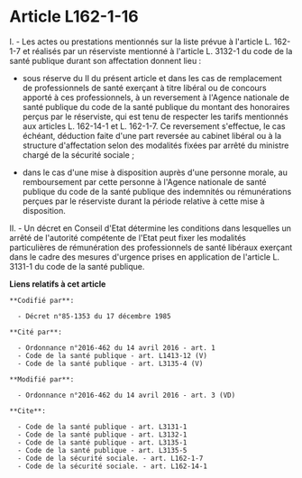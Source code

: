 # Article L162-1-16

I. - Les actes ou prestations mentionnés sur la liste prévue à l'article L. 162-1-7 et réalisés par un réserviste mentionné à
l'article L. 3132-1 du code de la santé publique durant son affectation donnent lieu :

- sous réserve du II du présent article et dans les cas de remplacement de professionnels de santé exerçant à titre libéral
ou de concours apporté à ces professionnels, à un reversement à l'Agence nationale de santé publique  du code de la santé
publique du montant des honoraires perçus par le réserviste, qui est tenu de respecter les tarifs mentionnés aux articles L.
162-14-1 et L. 162-1-7. Ce reversement s'effectue, le cas échéant, déduction faite d'une part reversée au cabinet libéral ou
à la structure d'affectation selon des modalités fixées par arrêté du ministre chargé de la sécurité sociale ;

- dans le cas d'une mise à disposition auprès d'une personne morale, au remboursement par cette personne à l'Agence nationale
de santé publique  du code de la santé publique des indemnités ou rémunérations perçues par le réserviste durant la période
relative à cette mise à disposition.

II. - Un décret en Conseil d'Etat détermine les conditions dans lesquelles un arrêté de l'autorité compétente de l'Etat peut
fixer les modalités particulières de rémunération des professionnels de santé libéraux exerçant dans le cadre des mesures
d'urgence prises en application de l'article L. 3131-1 du code de la santé publique.

**Liens relatifs à cet article**

	**Codifié par**:

	  - Décret n°85-1353 du 17 décembre 1985

	**Cité par**:

	  - Ordonnance n°2016-462 du 14 avril 2016 - art. 1
	  - Code de la santé publique - art. L1413-12 (V)
	  - Code de la santé publique - art. L3135-4 (V)

	**Modifié par**:

	  - Ordonnance n°2016-462 du 14 avril 2016 - art. 3 (VD)

	**Cite**:

	  - Code de la santé publique - art. L3131-1
	  - Code de la santé publique - art. L3132-1
	  - Code de la santé publique - art. L3135-1
	  - Code de la santé publique - art. L3135-5
	  - Code de la sécurité sociale. - art. L162-1-7
	  - Code de la sécurité sociale. - art. L162-14-1
